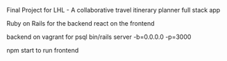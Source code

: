 Final Project for LHL - A collaborative travel itinerary planner full stack app

Ruby on Rails for the backend
react on the frontend

backend on vagrant for psql
bin/rails server -b=0.0.0.0 -p=3000

npm start to run frontend
